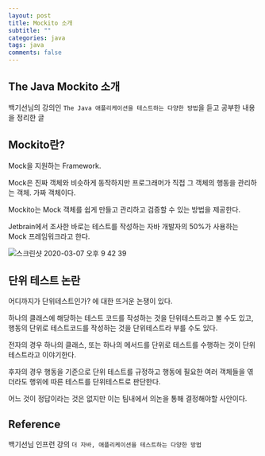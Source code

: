 ```yaml
---
layout: post
title: Mockito 소개
subtitle: ""
categories: java
tags: java
comments: false
---
```


## The Java Mockito 소개

백기선님의 강의인 `The Java 애플리케이션을 테스트하는 다양한 방법`을 듣고 공부한 내용을 정리한 글

## Mockito란?

Mock을 지원하는 Framework.

Mock은 진짜 객체와 비슷하게 동작하지만 프로그래머가 직접 그 객체의 행동을 관리하는 객체. 가짜 객체이다.

Mockito는 Mock 객체를 쉽게 만들고 관리하고 검증할 수 있는 방법을 제공한다.

Jetbrain에서 조사한 바로는 테스트를 작성하는 자바 개발자의 50%가 사용하는 Mock 프레임워크라고 한다.

![스크린샷 2020-03-07 오후 9 42 39](https://user-images.githubusercontent.com/43809168/76143663-a5ccc500-60bc-11ea-895a-a2361771184f.png)

## 단위 테스트 논란

어디까지가 단위테스트인가? 에 대한 뜨거운 논쟁이 있다.

하나의 클래스에 해당하는 테스트 코드를 작성하는 것을 단위테스트라고 볼 수도 있고, 행동의 단위로 테스트코드를 작성하는 것을 단위테스트라 부를 수도 있다.

전자의 경우 하나의 클래스, 또는 하나의 메서드를 단위로 테스트를 수행하는 것이 단위테스트라고 이야기한다.

후자의 경우 행동을 기준으로 단위 테스트를 규정하고 행동에 필요한 여러 객체들을 엮더라도 행위에 따른 테스트를 단위테스트로 판단한다.

어느 것이 정답이라는 것은 없지만 이는 팀내에서 의논을 통해 결정해야할 사안이다.

## Reference

백기선님 인프런 강의 `더 자바, 애플리케이션을 테스트하는 다양한 방법`